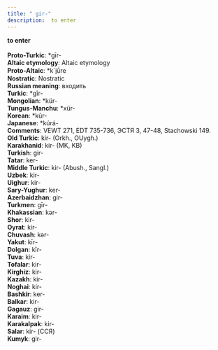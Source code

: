 ```yaml
---
title: " gir-"
description:  to enter
---
```

<p data-pagefind-weight="0.5">
<strong> to enter</strong><br><br>
<strong>Proto-Turkic</strong>:  *gīr-<br>
<strong>Altaic etymology</strong>:  Altaic etymology<br>
<strong> Proto-Altaic</strong>:  *k`i̯ū́re<br>
<strong>Nostratic</strong>:  Nostratic<br>
<strong>Russian meaning</strong>:  входить<br>
<strong>Turkic</strong>:  *gīr-<br>
<strong>Mongolian</strong>:  *kür-<br>
<strong>Tungus-Manchu</strong>:  *xür-<br>
<strong>Korean</strong>:  *kūr-<br>
<strong>Japanese</strong>:  *kúrá-<br>
<strong>Comments</strong>:  VEWT 271, EDT 735-736, ЭСТЯ 3, 47-48, Stachowski 149.<br>
<strong>Old Turkic</strong>:  kir- (Orkh., OUygh.)<br>
<strong>Karakhanid</strong>:  kir- (MK, KB)<br>
<strong>Turkish</strong>:  gir-<br>
<strong>Tatar</strong>:  ker-<br>
<strong>Middle Turkic</strong>:  kir- (Abush., Sangl.)<br>
<strong>Uzbek</strong>:  kir-<br>
<strong>Uighur</strong>:  kir-<br>
<strong>Sary-Yughur</strong>:  ker-<br>
<strong>Azerbaidzhan</strong>:  gir-<br>
<strong>Turkmen</strong>:  gīr-<br>
<strong>Khakassian</strong>:  kǝr-<br>
<strong>Shor</strong>:  kir-<br>
<strong>Oyrat</strong>:  kir-<br>
<strong>Chuvash</strong>:  kǝr-<br>
<strong>Yakut</strong>:  kīr-<br>
<strong>Dolgan</strong>:  kīr-<br>
<strong>Tuva</strong>:  kir-<br>
<strong>Tofalar</strong>:  kir-<br>
<strong>Kirghiz</strong>:  kir-<br>
<strong>Kazakh</strong>:  kir-<br>
<strong>Noghai</strong>:  kir-<br>
<strong>Bashkir</strong>:  ker-<br>
<strong>Balkar</strong>:  kir-<br>
<strong>Gagauz</strong>:  gir-<br>
<strong>Karaim</strong>:  kir-<br>
<strong>Karakalpak</strong>:  kir-<br>
<strong>Salar</strong>:  kir- (ССЯ)<br>
<strong>Kumyk</strong>:  gir-<br>

</p>
